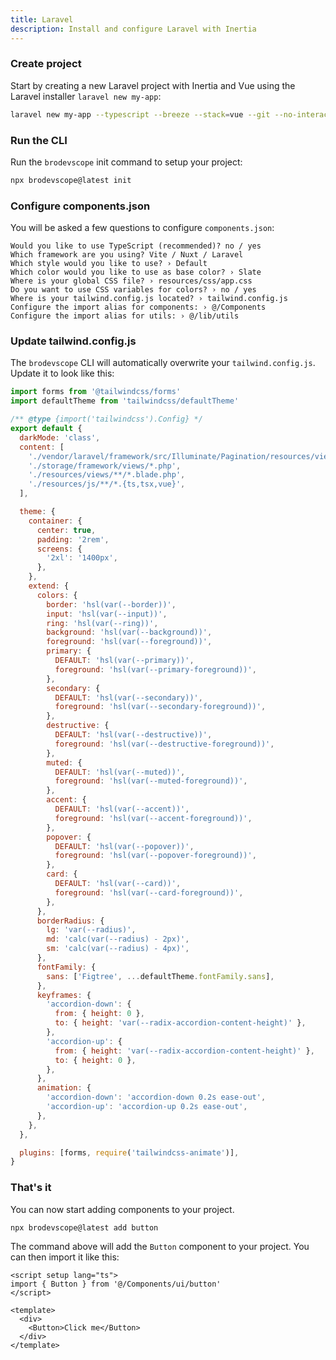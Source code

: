 ```yaml
---
title: Laravel
description: Install and configure Laravel with Inertia
---
```


<Steps>

### Create project

Start by creating a new Laravel project with Inertia and Vue using the Laravel installer `laravel new my-app`:

```bash
laravel new my-app --typescript --breeze --stack=vue --git --no-interaction
```

### Run the CLI

Run the `brodevscope` init command to setup your project:

```bash
npx brodevscope@latest init
```

### Configure components.json

You will be asked a few questions to configure `components.json`:

```txt:line-numbers
Would you like to use TypeScript (recommended)? no / yes
Which framework are you using? Vite / Nuxt / Laravel
Which style would you like to use? › Default
Which color would you like to use as base color? › Slate
Where is your global CSS file? › resources/css/app.css
Do you want to use CSS variables for colors? › no / yes
Where is your tailwind.config.js located? › tailwind.config.js
Configure the import alias for components: › @/Components
Configure the import alias for utils: › @/lib/utils
```

### Update tailwind.config.js

The `brodevscope` CLI will automatically overwrite your `tailwind.config.js`. Update it to look like this:

```js
import forms from '@tailwindcss/forms'
import defaultTheme from 'tailwindcss/defaultTheme'

/** @type {import('tailwindcss').Config} */
export default {
  darkMode: 'class',
  content: [
    './vendor/laravel/framework/src/Illuminate/Pagination/resources/views/*.blade.php',
    './storage/framework/views/*.php',
    './resources/views/**/*.blade.php',
    './resources/js/**/*.{ts,tsx,vue}',
  ],

  theme: {
    container: {
      center: true,
      padding: '2rem',
      screens: {
        '2xl': '1400px',
      },
    },
    extend: {
      colors: {
        border: 'hsl(var(--border))',
        input: 'hsl(var(--input))',
        ring: 'hsl(var(--ring))',
        background: 'hsl(var(--background))',
        foreground: 'hsl(var(--foreground))',
        primary: {
          DEFAULT: 'hsl(var(--primary))',
          foreground: 'hsl(var(--primary-foreground))',
        },
        secondary: {
          DEFAULT: 'hsl(var(--secondary))',
          foreground: 'hsl(var(--secondary-foreground))',
        },
        destructive: {
          DEFAULT: 'hsl(var(--destructive))',
          foreground: 'hsl(var(--destructive-foreground))',
        },
        muted: {
          DEFAULT: 'hsl(var(--muted))',
          foreground: 'hsl(var(--muted-foreground))',
        },
        accent: {
          DEFAULT: 'hsl(var(--accent))',
          foreground: 'hsl(var(--accent-foreground))',
        },
        popover: {
          DEFAULT: 'hsl(var(--popover))',
          foreground: 'hsl(var(--popover-foreground))',
        },
        card: {
          DEFAULT: 'hsl(var(--card))',
          foreground: 'hsl(var(--card-foreground))',
        },
      },
      borderRadius: {
        lg: 'var(--radius)',
        md: 'calc(var(--radius) - 2px)',
        sm: 'calc(var(--radius) - 4px)',
      },
      fontFamily: {
        sans: ['Figtree', ...defaultTheme.fontFamily.sans],
      },
      keyframes: {
        'accordion-down': {
          from: { height: 0 },
          to: { height: 'var(--radix-accordion-content-height)' },
        },
        'accordion-up': {
          from: { height: 'var(--radix-accordion-content-height)' },
          to: { height: 0 },
        },
      },
      animation: {
        'accordion-down': 'accordion-down 0.2s ease-out',
        'accordion-up': 'accordion-up 0.2s ease-out',
      },
    },
  },

  plugins: [forms, require('tailwindcss-animate')],
}
```

### That's it

You can now start adding components to your project.

```bash
npx brodevscope@latest add button
```

The command above will add the `Button` component to your project. You can then import it like this:

```vue {2,7}
<script setup lang="ts">
import { Button } from '@/Components/ui/button'
</script>

<template>
  <div>
    <Button>Click me</Button>
  </div>
</template>
```

</Steps>
